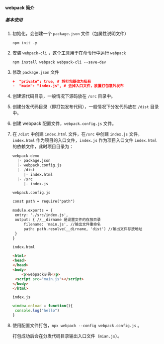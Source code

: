#### webpack 简介





##### 基本使用

1. 初始化，会创建一个 `package.json` 文件（包属性说明文件）

   `npm init -y`

2. 安装 `webpack-cli` ，这个工具用于在命令行中运行 `webpack`

   `npm install webpack webpack-cli --save-dev`

3. 修改 `package.json` 文件

   ```json
   +  "private": true, # 将打包器改为私有
   -  "main": "index.js", # 去掉入口文件，放置打包意外发布
   ```

4. 创建源代码目录，一般情况下源码放在 `/src` 目录中。

5. 创建分发代码目录（即打包发布代码），一般情况下分发代码放在 `/dist` 目录中。

6. 创建 webpack 配置文件，`webpack.config.js` 文件。

7. 在 `/dist` 中创建 `index.html` 文件，在`/src` 中创建 `index.js` 文件，`index.html` 作为项目的入口文件，`index.js` 作为项目入口文件 `index.html` 的依赖文件，此时项目目录为：

   ```python
   webpack-demo
     |- package.json
     |- webpack.config.js
     |- /dist
        |- index.html
     |- /src
        |- index.js
   ```

   `webpack.config.js` 

   ```html
   const path = require("path")
   
   module.exports = {
   	entry: './src/index.js',
   	output: { //__dirname 是设置文件的存放目录
   		filename: 'main.js', //输出文件重命名
   		path: path.resolve(__dirname, 'dist') //输出文件存放地址
   	}
   }
   ```

   `index.html`

   ```html
   <html>
   <head>
   </head>
   <body>
       <p>webpack示例</p>
   	<script src="main.js"></script>
   </body>
   </html>
   ```

   `index.js`

   ```javascript
   window.onload = function(){
   	console.log("hello")
   }
   ```

8. 使用配置文件打包，`npx webpack --config webpack.config.js` 。

   打包成功后会在分发代码目录输出入口文件（`mian.js`）。